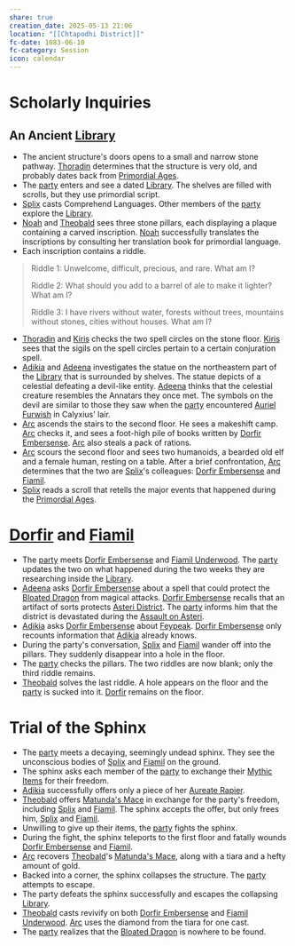 ```yaml
---
share: true
creation_date: 2025-05-13 21:06
location: "[[Chtapodhi District]]"
fc-date: 1083-06-10
fc-category: Session
icon: calendar
---
```

# Scholarly Inquiries
## An Ancient [Library](../Locations/Buildings/Sunken%20Library.md)
- The ancient structure's doors opens to a small and narrow stone pathway. [Thoradin](../PCs/Thoradin%20Goodman.md) determines that the structure is very old, and probably dates back from [Primordial Ages](../Lore/Eons%20and%20Ages/Primordial%20Ages.md).
- The [party](../Factions/Seven%20Up....md) enters and see a dated [Library](../Locations/Buildings/Sunken%20Library.md). The shelves are filled with scrolls, but they use primordial script.
- [Splix](../PCs/Spraugh%20'Splix'%20Calix.md) casts Comprehend Languages. Other members of the [party](../Factions/Seven%20Up....md) explore the [Library](../Locations/Buildings/Sunken%20Library.md).
- [Noah](../PCs/Noah%20Skie.md) and [Theobald](../PCs/Theobald%20Clayhollow.md) sees three stone pillars, each displaying a plaque containing a carved inscription. [Noah](../PCs/Noah%20Skie.md) successfully translates the inscriptions by consulting her translation book for primordial language.
- Each inscription contains a riddle.
>Riddle 1: Unwelcome, difficult, precious, and rare. What am I? 
>
>Riddle 2: What should you add to a barrel of ale to make it lighter? What am I? 
>
>Riddle 3: I have rivers without water, forests without trees, mountains without stones, cities without houses. What am I?
- [Thoradin](../PCs/Thoradin%20Goodman.md) and [Kiris](../PCs/Kiris%20Acquermann.md) checks the two spell circles on the stone floor. [Kiris](../PCs/Kiris%20Acquermann.md) sees that the sigils on the spell circles pertain to a certain conjuration spell.
- [Adikia](../PCs/Adikia%20Unalome.md) and [Adeena](../PCs/Adeena%20Oberon.md) investigates the statue on the northeastern part of the [Library](../Locations/Buildings/Sunken%20Library.md) that is surrounded by shelves. The statue depicts of a celestial defeating a devil-like entity. [Adeena](../PCs/Adeena%20Oberon.md) thinks that the celestial creature resembles the Annatars they once met. The symbols on the devil are similar to those they saw when the [party](../Factions/Seven%20Up....md) encountered [Auriel Furwish](../../Auriel%20Furwish.md) in Calyxius' lair.
- [Arc](../PCs/Arc.md) ascends the stairs to the second floor. He sees a makeshift camp. [Arc](../PCs/Arc.md) checks it, and sees a foot-high pile of books written by [Dorfir Embersense](../NPCs/Dorfir%20Embersense.md). [Arc](../PCs/Arc.md) also steals a pack of rations.
- [Arc](../PCs/Arc.md) scours the second floor and sees two humanoids, a bearded old elf and a female human, resting on a table. After a brief confrontation, [Arc](../PCs/Arc.md) determines that the two are [Splix](../PCs/Spraugh%20'Splix'%20Calix.md)'s colleagues: [Dorfir Embersense](../NPCs/Dorfir%20Embersense.md) and [Fiamil](../NPCs/Fiamil%20Underwood.md).
- [Splix](../PCs/Spraugh%20'Splix'%20Calix.md) reads a scroll that retells the major events that happened during the [Primordial Ages](../Lore/Eons%20and%20Ages/Primordial%20Ages.md).
# [Dorfir](../NPCs/Dorfir%20Embersense.md) and [Fiamil](../NPCs/Fiamil%20Underwood.md)
- The [party](../Factions/Seven%20Up....md) meets [Dorfir Embersense](../NPCs/Dorfir%20Embersense.md) and [Fiamil Underwood](../NPCs/Fiamil%20Underwood.md). The [party](../Factions/Seven%20Up....md) updates the two on what happened during the two weeks they are researching inside the [Library](../Locations/Buildings/Sunken%20Library.md).
- [Adeena](../PCs/Adeena%20Oberon.md) asks [Dorfir Embersense](../NPCs/Dorfir%20Embersense.md) about a spell that could protect the [Bloated Dragon](../Items/Bloated%20Dragon.md) from magical attacks. [Dorfir Embersense](../NPCs/Dorfir%20Embersense.md) recalls that an artifact of sorts protects [Asteri District](../Locations/Areas/Asteri%20District.md). The [party](../Factions/Seven%20Up....md) informs him that the district is devastated during the [Assault on Asteri](../Lore/Events/Assault%20on%20Asteri%20and%20Unbinding%20of%20Yvernus.md).
- [Adikia](../PCs/Adikia%20Unalome.md) asks [Dorfir Embersense](../NPCs/Dorfir%20Embersense.md) about [Feypeak](../Locations/Areas/Feypeak.md). [Dorfir Embersense](../NPCs/Dorfir%20Embersense.md) only recounts information that [Adikia](../PCs/Adikia%20Unalome.md) already knows.
- During the party's conversation, [Splix](../PCs/Spraugh%20'Splix'%20Calix.md) and [Fiamil](../NPCs/Fiamil%20Underwood.md) wander off into the pillars. They suddenly disappear into a hole in the floor.
- The [party](../Factions/Seven%20Up....md) checks the pillars. The two riddles are now blank; only the third riddle remains.
- [Theobald](../PCs/Theobald%20Clayhollow.md) solves the last riddle. A hole appears on the floor and the [party](../Factions/Seven%20Up....md) is sucked into it. [Dorfir](../NPCs/Dorfir%20Embersense.md) remains on the floor.
# Trial of the Sphinx
- The [party](../Factions/Seven%20Up....md) meets a decaying, seemingly undead sphinx. They see the unconscious bodies of [Splix](../PCs/Spraugh%20'Splix'%20Calix.md) and [Fiamil](../NPCs/Fiamil%20Underwood.md) on the ground.
- The sphinx asks each member of the [party](../Factions/Seven%20Up....md) to exchange their [Mythic Items](../../Mythic%20Items.md) for their freedom.
- [Adikia](../PCs/Adikia%20Unalome.md) successfully offers only a piece of her [Aureate Rapier](../Items/Mythic%20Items/Aureate%20Rapier.md).
- [Theobald](../PCs/Theobald%20Clayhollow.md) offers [Matunda's Mace](../Items/Mythic%20Items/Matunda's%20Mace.md) in exchange for the party's freedom, including [Splix](../PCs/Spraugh%20'Splix'%20Calix.md) and [Fiamil](../NPCs/Fiamil%20Underwood.md). The sphinx accepts the offer, but only frees him, [Splix](../PCs/Spraugh%20'Splix'%20Calix.md) and [Fiamil](../NPCs/Fiamil%20Underwood.md).
- Unwilling to give up their items, the [party](../Factions/Seven%20Up....md) fights the sphinx.
- During the fight, the sphinx teleports to the first floor and fatally wounds [Dorfir Embersense](../NPCs/Dorfir%20Embersense.md) and [Fiamil](../NPCs/Fiamil%20Underwood.md).
- [Arc](../PCs/Arc.md) recovers [Theobald](../PCs/Theobald%20Clayhollow.md)'s [Matunda's Mace](../Items/Mythic%20Items/Matunda's%20Mace.md), along with a tiara and a hefty amount of gold.
- Backed into a corner, the sphinx collapses the structure. The [party](../Factions/Seven%20Up....md) attempts to escape.
- The party defeats the sphinx successfully and escapes the collapsing [Library](../Locations/Buildings/Sunken%20Library.md).
- [Theobald](../PCs/Theobald%20Clayhollow.md) casts revivify on both [Dorfir Embersense](../NPCs/Dorfir%20Embersense.md) and [Fiamil Underwood](../NPCs/Fiamil%20Underwood.md). [Arc](../PCs/Arc.md) uses the diamond from the tiara for one cast.
- The [party](../Factions/Seven%20Up....md) realizes that the [Bloated Dragon](../Items/Bloated%20Dragon.md) is nowhere to be found.
